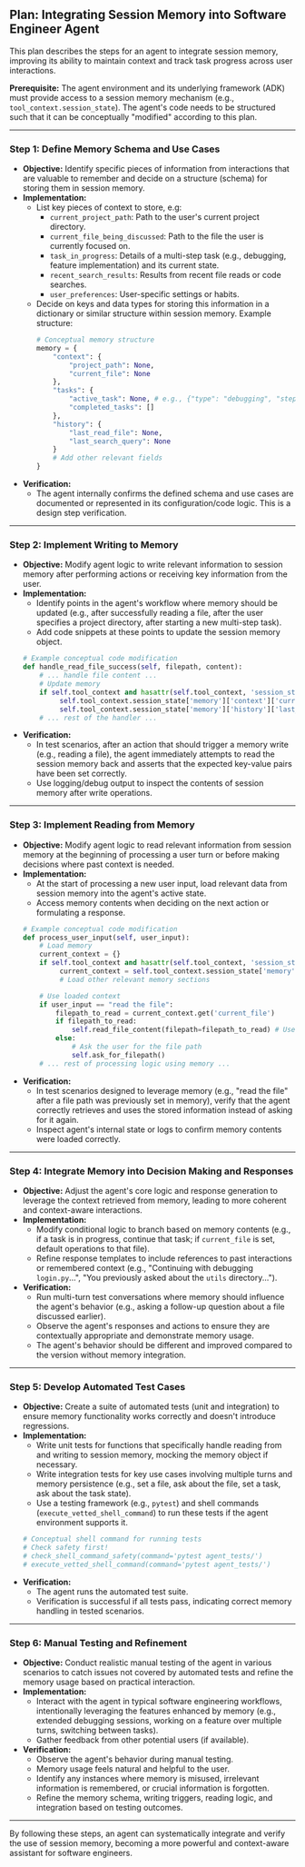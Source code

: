 ## Plan: Integrating Session Memory into Software Engineer Agent

This plan describes the steps for an agent to integrate session memory, improving its ability to maintain context and track task progress across user interactions.

**Prerequisite:** The agent environment and its underlying framework (ADK) must provide access to a session memory mechanism (e.g., `tool_context.session_state`). The agent's code needs to be structured such that it can be conceptually "modified" according to this plan.

---

### Step 1: Define Memory Schema and Use Cases

*   **Objective:** Identify specific pieces of information from interactions that are valuable to remember and decide on a structure (schema) for storing them in session memory.
*   **Implementation:**
    *   List key pieces of context to store, e.g:
        *   `current_project_path`: Path to the user's current project directory.
        *   `current_file_being_discussed`: Path to the file the user is currently focused on.
        *   `task_in_progress`: Details of a multi-step task (e.g., debugging, feature implementation) and its current state.
        *   `recent_search_results`: Results from recent file reads or code searches.
        *   `user_preferences`: User-specific settings or habits.
    *   Decide on keys and data types for storing this information in a dictionary or similar structure within session memory. Example structure:
        ```python
        # Conceptual memory structure
        memory = {
            "context": {
                "project_path": None,
                "current_file": None
            },
            "tasks": {
                "active_task": None, # e.g., {"type": "debugging", "step": "analyze_logs", "related_files": [...]}
                "completed_tasks": []
            },
            "history": {
                "last_read_file": None,
                "last_search_query": None
            }
            # Add other relevant fields
        }
        ```
*   **Verification:**
    *   The agent internally confirms the defined schema and use cases are documented or represented in its configuration/code logic. This is a design step verification.

---

### Step 2: Implement Writing to Memory

*   **Objective:** Modify agent logic to write relevant information to session memory after performing actions or receiving key information from the user.
*   **Implementation:**
    *   Identify points in the agent's workflow where memory should be updated (e.g., after successfully reading a file, after the user specifies a project directory, after starting a new multi-step task).
    *   Add code snippets at these points to update the session memory object.
    ```python
    # Example conceptual code modification
    def handle_read_file_success(self, filepath, content):
        # ... handle file content ...
        # Update memory
        if self.tool_context and hasattr(self.tool_context, 'session_state'):
             self.tool_context.session_state['memory']['context']['current_file'] = filepath
             self.tool_context.session_state['memory']['history']['last_read_file'] = {'filepath': filepath, 'timestamp': current_time} # Optional: add timestamp
        # ... rest of the handler ...
    ```
*   **Verification:**
    *   In test scenarios, after an action that should trigger a memory write (e.g., reading a file), the agent immediately attempts to read the session memory back and asserts that the expected key-value pairs have been set correctly.
    *   Use logging/debug output to inspect the contents of session memory after write operations.

---

### Step 3: Implement Reading from Memory

*   **Objective:** Modify agent logic to read relevant information from session memory at the beginning of processing a user turn or before making decisions where past context is needed.
*   **Implementation:**
    *   At the start of processing a new user input, load relevant data from session memory into the agent's active state.
    *   Access memory contents when deciding on the next action or formulating a response.
    ```python
    # Example conceptual code modification
    def process_user_input(self, user_input):
        # Load memory
        current_context = {}
        if self.tool_context and hasattr(self.tool_context, 'session_state') and 'memory' in self.tool_context.session_state:
             current_context = self.tool_context.session_state['memory']['context']
             # Load other relevant memory sections

        # Use loaded context
        if user_input == "read the file":
            filepath_to_read = current_context.get('current_file')
            if filepath_to_read:
                self.read_file_content(filepath=filepath_to_read) # Use tool with remembered path
            else:
                # Ask the user for the file path
                self.ask_for_filepath()
        # ... rest of processing logic using memory ...
    ```
*   **Verification:**
    *   In test scenarios designed to leverage memory (e.g., "read the file" after a file path was previously set in memory), verify that the agent correctly retrieves and uses the stored information instead of asking for it again.
    *   Inspect agent's internal state or logs to confirm memory contents were loaded correctly.

---

### Step 4: Integrate Memory into Decision Making and Responses

*   **Objective:** Adjust the agent's core logic and response generation to leverage the context retrieved from memory, leading to more coherent and context-aware interactions.
*   **Implementation:**
    *   Modify conditional logic to branch based on memory contents (e.g., if a task is in progress, continue that task; if `current_file` is set, default operations to that file).
    *   Refine response templates to include references to past interactions or remembered context (e.g., "Continuing with debugging `login.py`...", "You previously asked about the `utils` directory...").
*   **Verification:**
    *   Run multi-turn test conversations where memory should influence the agent's behavior (e.g., asking a follow-up question about a file discussed earlier).
    *   Observe the agent's responses and actions to ensure they are contextually appropriate and demonstrate memory usage.
    *   The agent's behavior should be different and improved compared to the version without memory integration.

---

### Step 5: Develop Automated Test Cases

*   **Objective:** Create a suite of automated tests (unit and integration) to ensure memory functionality works correctly and doesn't introduce regressions.
*   **Implementation:**
    *   Write unit tests for functions that specifically handle reading from and writing to session memory, mocking the memory object if necessary.
    *   Write integration tests for key use cases involving multiple turns and memory persistence (e.g., set a file, ask about the file, set a task, ask about the task state).
    *   Use a testing framework (e.g., `pytest`) and shell commands (`execute_vetted_shell_command`) to run these tests if the agent environment supports it.
    ```python
    # Conceptual shell command for running tests
    # Check safety first!
    # check_shell_command_safety(command='pytest agent_tests/')
    # execute_vetted_shell_command(command='pytest agent_tests/')
    ```
*   **Verification:**
    *   The agent runs the automated test suite.
    *   Verification is successful if all tests pass, indicating correct memory handling in tested scenarios.

---

### Step 6: Manual Testing and Refinement

*   **Objective:** Conduct realistic manual testing of the agent in various scenarios to catch issues not covered by automated tests and refine the memory usage based on practical interaction.
*   **Implementation:**
    *   Interact with the agent in typical software engineering workflows, intentionally leveraging the features enhanced by memory (e.g., extended debugging sessions, working on a feature over multiple turns, switching between tasks).
    *   Gather feedback from other potential users (if available).
*   **Verification:**
    *   Observe the agent's behavior during manual testing.
    *   Memory usage feels natural and helpful to the user.
    *   Identify any instances where memory is misused, irrelevant information is remembered, or crucial information is forgotten.
    *   Refine the memory schema, writing triggers, reading logic, and integration based on testing outcomes.

---

By following these steps, an agent can systematically integrate and verify the use of session memory, becoming a more powerful and context-aware assistant for software engineers.
